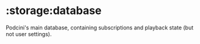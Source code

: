 # :storage:database

Podcini's main database, containing subscriptions and playback state (but not user settings).
